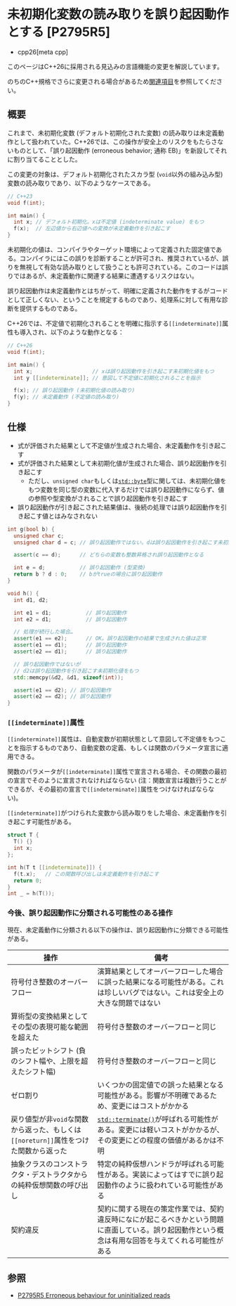 # 未初期化変数の読み取りを誤り起因動作とする [P2795R5]
* cpp26[meta cpp]

<!-- start lang caution -->

このページはC++26に採用される見込みの言語機能の変更を解説しています。

のちのC++規格でさらに変更される場合があるため[関連項目](#relative-page)を参照してください。

<!-- last lang caution -->

## 概要
これまで、未初期化変数 (デフォルト初期化された変数) の読み取りは未定義動作として扱われていた。C++26では、この操作が安全上のリスクをもたらさないものとして、「誤り起因動作 (erroneous behavior; 通称 EB)」を新設してそれに割り当てることとした。

この変更の対象は、デフォルト初期化されたスカラ型 (`void`以外の組み込み型) 変数の読み取りであり、以下のようなケースである。

```cpp
// C++23
void f(int);

int main() {
  int x; // デフォルト初期化。xは不定値 (indeterminate value) をもつ
  f(x);  // 左辺値から右辺値への変換が未定義動作を引き起こす
}
```

未初期化の値は、コンパイラやターゲット環境によって定義された固定値である。コンパイラにはこの誤りを診断することが許可され、推奨されているが、誤りを無視して有効な読み取りとして扱うことも許可されている。このコードは誤りではあるが、未定義動作に関連する結果に遭遇するリスクはない。

誤り起因動作は未定義動作とはちがって、明確に定義された動作をするがコードとして正しくない、ということを規定するものであり、処理系に対して有用な診断を提供するものである。

C++26では、不定値で初期化されることを明確に指示する`[[indeterminate]]`属性も導入され、以下のような動作となる：

```cpp
// C++26
void f(int);

int main() {
  int x;                   // xは誤り起因動作を引き起こす未初期化値をもつ
  int y [[indeterminate]]; // 意図して不定値に初期化されることを指示

  f(x); // 誤り起因動作 (未初期化値の読み取り)
  f(y); // 未定義動作 (不定値の読み取り)
}
```


## 仕様
- 式が評価された結果として不定値が生成された場合、未定義動作を引き起こす
- 式が評価された結果として未初期化値が生成された場合、誤り起因動作を引き起こす
    - ただし、`unsigned char`もしくは[`std::byte`](/reference/cstddef/byte.md)型に関しては、未初期化値をもつ変数を同じ型の変数に代入するだけでは誤り起因動作にならず、値の参照や型変換がされることで誤り起因動作を引き起こす
- 誤り起因動作が引き起こされた結果値は、後続の処理では誤り起因動作を引き起こす値とはみなされない

```cpp
int g(bool b) {
  unsigned char c;
  unsigned char d = c; // 誤り起因動作ではない。dは誤り起因動作を引き起こす未初期化値をもつ

  assert(c == d);      // どちらの変数も整数昇格され誤り起因動作となる

  int e = d;           // 誤り起因動作 (型変換)
  return b ? d : 0;    // bがtrueの場合に誤り起因動作
}

void h() {
  int d1, d2;

  int e1 = d1;           // 誤り起因動作
  int e2 = d1;           // 誤り起因動作

  // 処理が続行した場合…
  assert(e1 == e2);      // OK。誤り起因動作の結果で生成された値は正常
  assert(e1 == d1);      // 誤り起因動作
  assert(e2 == d1);      // 誤り起因動作

  // 誤り起因動作ではないが
  // d2は誤り起因動作を引き起こす未初期化値をもつ
  std::memcpy(&d2, &d1, sizeof(int));

  assert(e1 == d2); // 誤り起因動作
  assert(e2 == d2); // 誤り起因動作
}
```

### `[[indeterminate]]`属性
`[[indeterminate]]`属性は、自動変数が初期状態として意図して不定値をもつことを指示するものであり、自動変数の定義、もしくは関数のパラメータ宣言に適用できる。

関数のパラメータが`[[indeterminate]]`属性で宣言される場合、その関数の最初の宣言でそのように宣言されなければならない (注：関数宣言は複数行うことができるが、その最初の宣言で`[[indeterminate]]`属性をつけなければならない)。

`[[indeterminate]]`がつけられた変数から読み取りをした場合、未定義動作を引き起こす可能性がある。

```cpp
struct T {
  T() {}
  int x;
};

int h(T t [[indeterminate]]) {
  f(t.x);   // この関数呼び出しは未定義動作を引き起こす
  return 0;
}
int _ = h(T());
```

### 今後、誤り起因動作に分類される可能性のある操作

現在、未定義動作に分類される以下の操作は、誤り起因動作に分類できる可能性がある。

| 操作 | 備考 |
|------|------|
| 符号付き整数のオーバーフロー | 演算結果としてオーバーフローした場合に誤った結果になる可能性がある。これは珍しいバグではない。これは安全上の大きな問題ではない |
| 算術型の変換結果としてその型の表現可能な範囲を超えた | 符号付き整数のオーバーフローと同じ |
| 誤ったビットシフト (負のシフト幅や、上限を超えたシフト幅) | 符号付き整数のオーバーフローと同じ |
| ゼロ割り | いくつかの固定値での誤った結果となる可能性がある。影響が不明確であるため、変更にはコストがかかる |
| 戻り値型が非`void`な関数から返った、もしくは`[[noreturn]]`属性をつけた関数から返った | [`std::terminate()`](/reference/exception/terminate.md)が呼ばれる可能性がある。変更には軽いコストがかかるが、その変更にどの程度の価値があるかは不明 |
| 抽象クラスのコンストラクタ・デストラクタからの純粋仮想関数の呼び出し | 特定の純粋仮想ハンドラが呼ばれる可能性がある。実装によってはすでに誤り起因動作のように扱われている可能性がある |
| 契約違反 | 契約に関する現在の策定作業では、契約違反時になにが起こるべきかという問題に直面している。誤り起因動作という概念は有用な回答を与えてくれる可能性がある |



## 参照
- [P2795R5 Erroneous behaviour for uninitialized reads](https://open-std.org/jtc1/sc22/wg21/docs/papers/2024/p2795r5.html)
